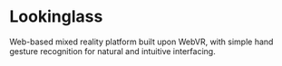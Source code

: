 # Lookinglass
Web-based mixed reality platform built upon WebVR, with simple hand gesture recognition for natural and intuitive interfacing.
